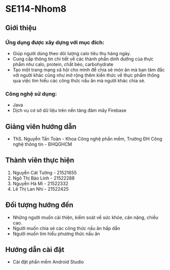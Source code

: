 # SE114-Nhom8
## Giới thiệu
### Ứng dụng được xây dựng với mục đích:
- Giúp người dùng theo dõi lượng calo tiêu thụ hàng ngày.
- Cung cấp thông tin chi tiết về các thành phần dinh dưỡng của thực phẩm như calo, protein, chất béo, carbohydrate
- Tạo một trang mạng xã hội cho mình để chia sẻ món ăn mà bạn tâm đắc với người khác cũng như mở rộng thêm kiến thức về thực phẩm thông qua việc tìm hiểu các công thức nấu ăn mà người khác chia sẻ.
### Công nghệ sử dụng:
- Java
- Dịch vụ cơ sở dữ liệu trên nền tảng đám mây Firebase
## Giảng viên hướng dẫn
- ThS. Nguyễn Tấn Toàn - Khoa Công nghệ phần mềm, Trường ĐH Công nghệ thông tin - ĐHQGHCM
## Thành viên thực hiện
1. Nguyễn Cát Tường - 21521655
2. Ngô Thị Bảo Linh - 21522288
3. Nguyễn Hà Mi - 21522332
4. Lê Thị Lan Nhi - 21522425
## Đối tượng hướng đến
- Những người muốn cải thiện, kiểm soát về sức khỏe, cân nặng, chiều cao.
- Người muốn chia sẻ các công thức nấu ăn hấp dẫn
- Người muốn tìm hiểu phương thức nấu ăn
## Hướng dẫn cài đặt
- Cài đặt phần mềm Android Studio
